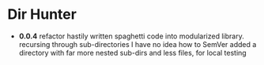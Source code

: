 # Dir Hunter

- **0.0.4** refactor hastily written spaghetti code into modularized library.
        recursing through sub-directories
        I have no idea how to SemVer
        added a directory with far more nested sub-dirs and less files, for local testing

